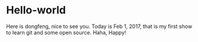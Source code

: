 # Hello-world
Here is dongfeng, nice to see you.
Today is Feb 1, 2017, that is my first show to learn git and some open source.
Haha, Happy!
